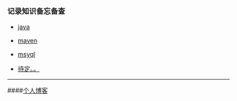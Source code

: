 ### 记录知识备忘备查

- [java](java/java.md)

- [maven](maven/maven.md)

- [msyql](mysql/mysql.md)

- [待定。。](http://www.baidu.com)

---

####[个人博客](https://luoyedaren.github.io/)
